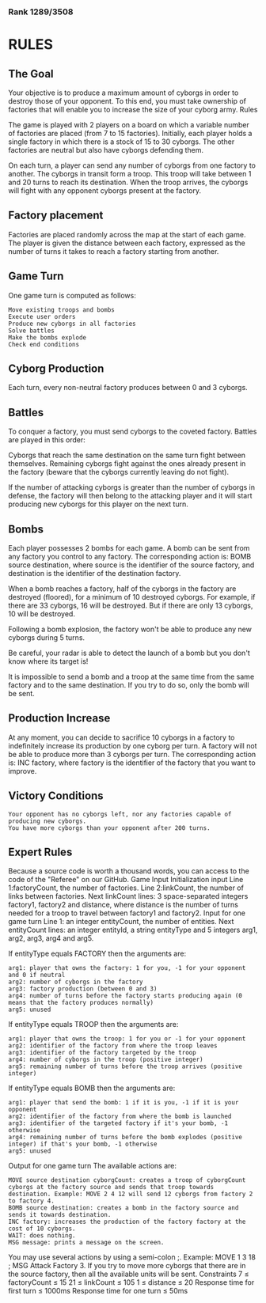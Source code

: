 ### Rank 1289/3508

# RULES

 ## The Goal
Your objective is to produce a maximum amount of cyborgs in order to destroy those of your opponent. To this end, you must take ownership of factories that will enable you to increase the size of your cyborg army.
  Rules

The game is played with 2 players on a board on which a variable number of factories are placed (from 7 to 15 factories). Initially, each player holds a single factory in which there is a stock of 15 to 30 cyborgs. The other factories are neutral but also have cyborgs defending them.

On each turn, a player can send any number of cyborgs from one factory to another. The cyborgs in transit form a troop. This troop will take between 1 and 20 turns to reach its destination. When the troop arrives, the cyborgs will fight with any opponent cyborgs present at the factory.

## Factory placement

Factories are placed randomly across the map at the start of each game. The player is given the distance between each factory, expressed as the number of turns it takes to reach a factory starting from another.

## Game Turn

One game turn is computed as follows:

    Move existing troops and bombs
    Execute user orders
    Produce new cyborgs in all factories
    Solve battles
    Make the bombs explode
    Check end conditions

 

## Cyborg Production

Each turn, every non-neutral factory produces between 0 and 3 cyborgs.

 

## Battles

To conquer a factory, you must send cyborgs to the coveted factory. Battles are played in this order:

Cyborgs that reach the same destination on the same turn fight between themselves.
Remaining cyborgs fight against the ones already present in the factory (beware that the cyborgs currently leaving do not fight).

If the number of attacking cyborgs is greater than the number of cyborgs in defense, the factory will then belong to the attacking player and it will start producing new cyborgs for this player on the next turn.

 

## Bombs

Each player possesses 2 bombs for each game. A bomb can be sent from any factory you control to any factory. The corresponding action is: BOMB source destination, where source is the identifier of the source factory, and destination is the identifier of the destination factory.

When a bomb reaches a factory, half of the cyborgs in the factory are destroyed (floored), for a minimum of 10 destroyed cyborgs. For example, if there are 33 cyborgs, 16 will be destroyed. But if there are only 13 cyborgs, 10 will be destroyed.

Following a bomb explosion, the factory won't be able to produce any new cyborgs during 5 turns.

Be careful, your radar is able to detect the launch of a bomb but you don't know where its target is!

It is impossible to send a bomb and a troop at the same time from the same factory and to the same destination. If you try to do so, only the bomb will be sent.

## Production Increase

At any moment, you can decide to sacrifice 10 cyborgs in a factory to indefinitely increase its production by one cyborg per turn. A factory will not be able to produce more than 3 cyborgs per turn. The corresponding action is: INC factory, where factory is the identifier of the factory that you want to improve.
 
## Victory Conditions

    Your opponent has no cyborgs left, nor any factories capable of producing new cyborgs.
    You have more cyborgs than your opponent after 200 turns.

## Expert Rules
Because a source code is worth a thousand words, you can access to the code of the "Referee" on our GitHub.
  Game Input
Initialization input
Line 1:factoryCount, the number of factories.
Line 2:linkCount, the number of links between factories.
Next linkCount lines: 3 space-separated integers factory1, factory2 and distance, where distance is the number of turns needed for a troop to travel between factory1 and factory2.
Input for one game turn
Line 1: an integer entityCount, the number of entities.
Next entityCount lines: an integer entityId, a string entityType and 5 integers arg1, arg2, arg3, arg4 and arg5.

If entityType equals FACTORY then the arguments are:

    arg1: player that owns the factory: 1 for you, -1 for your opponent and 0 if neutral
    arg2: number of cyborgs in the factory
    arg3: factory production (between 0 and 3)
    arg4: number of turns before the factory starts producing again (0 means that the factory produces normally)
    arg5: unused

If entityType equals TROOP then the arguments are:

    arg1: player that owns the troop: 1 for you or -1 for your opponent
    arg2: identifier of the factory from where the troop leaves
    arg3: identifier of the factory targeted by the troop
    arg4: number of cyborgs in the troop (positive integer)
    arg5: remaining number of turns before the troop arrives (positive integer)

If entityType equals BOMB then the arguments are:

    arg1: player that send the bomb: 1 if it is you, -1 if it is your opponent
    arg2: identifier of the factory from where the bomb is launched
    arg3: identifier of the targeted factory if it's your bomb, -1 otherwise
    arg4: remaining number of turns before the bomb explodes (positive integer) if that's your bomb, -1 otherwise
    arg5: unused

Output for one game turn
The available actions are:

    MOVE source destination cyborgCount: creates a troop of cyborgCount cyborgs at the factory source and sends that troop towards destination. Example: MOVE 2 4 12 will send 12 cyborgs from factory 2 to factory 4.
    BOMB source destination: creates a bomb in the factory source and sends it towards destination.
    INC factory: increases the production of the factory factory at the cost of 10 cyborgs.
    WAIT: does nothing.
    MSG message: prints a message on the screen.

You may use several actions by using a semi-colon ;. Example: MOVE 1 3 18 ; MSG Attack Factory 3. If you try to move more cyborgs that there are in the source factory, then all the available units will be sent.
Constraints
7 ≤ factoryCount ≤ 15
21 ≤ linkCount ≤ 105
1 ≤ distance ≤ 20
Response time for first turn ≤ 1000ms
Response time for one turn ≤ 50ms
